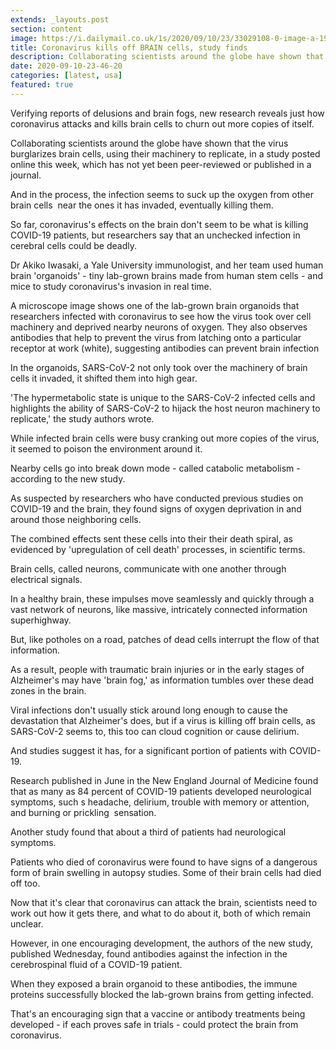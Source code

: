 ```yaml
---
extends: _layouts.post
section: content
image: https://i.dailymail.co.uk/1s/2020/09/10/23/33029108-0-image-a-19_1599775536512.jpg 
title: Coronavirus kills off BRAIN cells, study finds 
description: Collaborating scientists around the globe have shown that the virus burglarizes brain cells, using their machinery to replicate, while depriving  the surrounding ones of oxygen and killing them. 
date: 2020-09-10-23-46-20 
categories: [latest, usa] 
featured: true 
--- 
```

Verifying reports of delusions and brain fogs, new research reveals just how coronavirus attacks and kills brain cells to churn out more copies of itself. 

Collaborating scientists around the globe have shown that the virus burglarizes brain cells, using their machinery to replicate, in a study posted online this week, which has not yet been peer-reviewed or published in a journal. 

And in the process, the infection seems to suck up the oxygen from other brain cells  near the ones it has invaded, eventually killing them. 

So far, coronavirus's effects on the brain don't seem to be what is killing COVID-19 patients, but researchers say that an unchecked infection in cerebral cells could be deadly. 

Dr Akiko Iwasaki, a Yale University immunologist, and her team used human brain 'organoids' - tiny lab-grown brains made from human stem cells - and mice to study coronavirus's invasion in real time. 

A microscope image shows one of the lab-grown brain organoids that researchers infected with coronavirus to see how the virus took over cell machinery and deprived nearby neurons of oxygen. They also observes antibodies that help to prevent the virus from latching onto a particular receptor at work (white), suggesting antibodies can prevent brain infection 

In the organoids, SARS-CoV-2 not only took over the machinery of brain cells it invaded, it shifted them into high gear. 

'The hypermetabolic state is unique to the SARS-CoV-2 infected cells and highlights the ability of SARS-CoV-2 to hijack the host neuron machinery to replicate,' the study authors wrote. 

While infected brain cells were busy cranking out more copies of the virus, it seemed to poison the environment around it. 

Nearby cells go into break down mode - called catabolic metabolism - according to the new study. 

As suspected by researchers who have conducted previous studies on COVID-19 and the brain, they found signs of oxygen deprivation in and around those neighboring cells. 

The combined effects sent these cells into their their death spiral, as evidenced by 'upregulation of cell death' processes, in scientific terms. 

Brain cells, called neurons, communicate with one another through electrical signals. 





In a healthy brain, these impulses move seamlessly and quickly through a vast network of neurons, like massive, intricately connected information superhighway. 

But, like potholes on a road, patches of dead cells interrupt the flow of that information. 

As a result, people with traumatic brain injuries or in the early stages of Alzheimer's may have 'brain fog,' as information tumbles over these dead zones in the brain.  

Viral infections don't usually stick around long enough to cause the devastation that Alzheimer's does, but if a virus is killing off brain cells, as SARS-CoV-2 seems to, this too can cloud cognition or cause delirium.  

And studies suggest it has, for a significant portion of patients with COVID-19.  

Research published in June in the New England Journal of Medicine found that as many as 84 percent of COVID-19 patients developed neurological symptoms, such s headache, delirium, trouble with memory or attention, and burning or prickling  sensation. 



Another study found that about a third of patients had neurological symptoms. 

Patients who died of coronavirus were found to have signs of a dangerous form of brain swelling in autopsy studies. Some of their brain cells had died off too. 

Now that it's clear that coronavirus can attack the brain, scientists need to work out how it gets there, and what to do about it, both of which remain unclear. 

However, in one encouraging development, the authors of the new study, published Wednesday, found antibodies against the infection in the cerebrospinal fluid of a COVID-19 patient. 

When they exposed a brain organoid to these antibodies, the immune proteins successfully blocked the lab-grown brains from getting infected. 

That's an encouraging sign that a vaccine or antibody treatments being developed - if each proves safe in trials - could protect the brain from coronavirus.   

